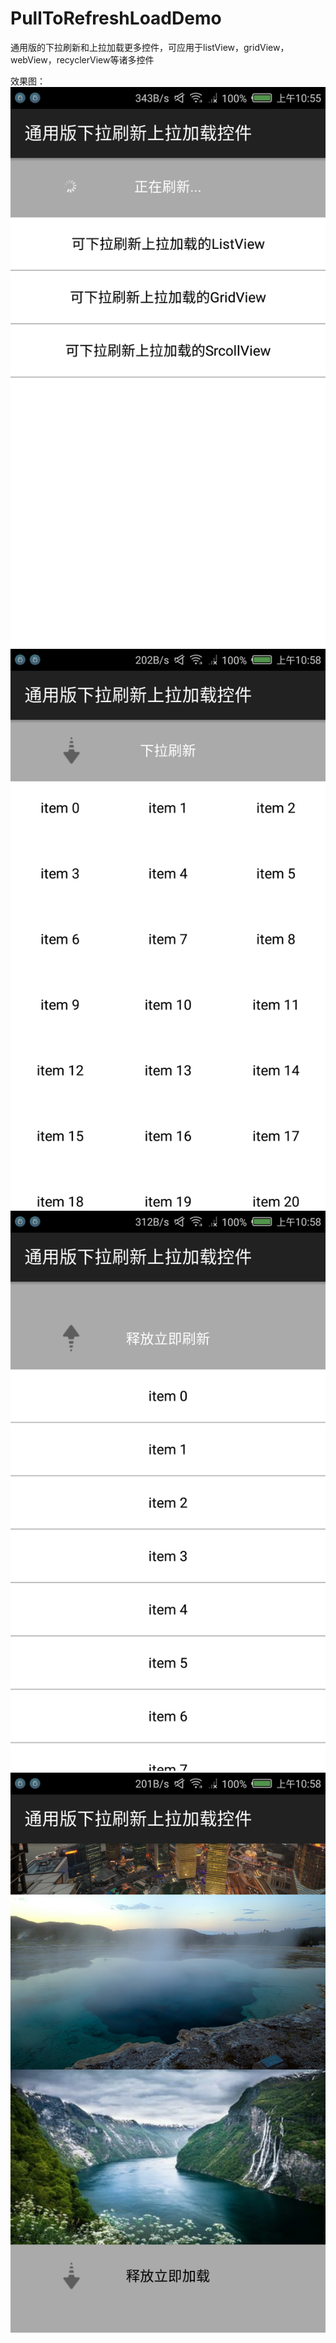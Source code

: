 # PullToRefreshLoadDemo
通用版的下拉刷新和上拉加载更多控件，可应用于listView，gridView，webView，recyclerView等诸多控件

效果图：
![image](https://github.com/zongkaili/PullToRefreshLoadDemo/blob/master/%E6%88%AA%E5%9B%BE/firstPage.png) 
![image](https://github.com/zongkaili/PullToRefreshLoadDemo/blob/master/%E6%88%AA%E5%9B%BE/gridView.png)
![image](https://github.com/zongkaili/PullToRefreshLoadDemo/blob/master/%E6%88%AA%E5%9B%BE/listView.png)
![image](https://github.com/zongkaili/PullToRefreshLoadDemo/blob/master/%E6%88%AA%E5%9B%BE/scrollView.png)

